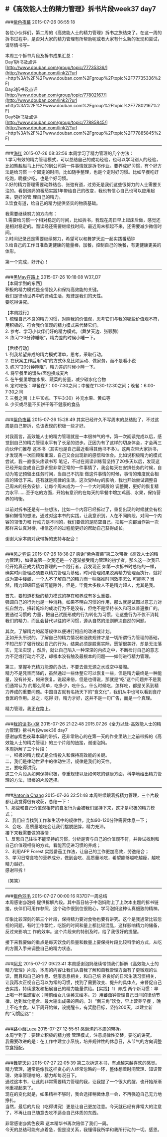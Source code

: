#《高效能人士的精力管理》拆书片段week37 day7
---
###[紫色夜幕](http://www.douban.com/people/41853951/)	2015-07-26 06:55:18

各位小伙伴们，第二周的《高效能人士的精力管理》拆书之旅结束了。在这一周的拆书过程中，是否对大家的精力管理有所帮助呢或者大家有什么新的发现和尝试，请尽情书写~  
  
本周三个拆书片段及拆书成果汇总：  
Day1拆书及点评  
[http://www.douban.com/group/topic/77735336/](http://www.douban.com/link2/?url
=http%3A%2F%2Fwww.douban.com%2Fgroup%2Ftopic%2F77735336%2F)  
Day3拆书及点评  
[http://www.douban.com/group/topic/77802167/](http://www.douban.com/link2/?url
=http%3A%2F%2Fwww.douban.com%2Fgroup%2Ftopic%2F77802167%2F)  
Day5拆书及点评  
[http://www.douban.com/group/topic/77885845/](http://www.douban.com/link2/?url
=http%3A%2F%2Fwww.douban.com%2Fgroup%2Ftopic%2F77885845%2F)


---
###[海红](http://www.douban.com/people/mihua2008/)	2015-07-26 08:32:56
本周学习了精力管理的几个方法：  
1.学习有效的精力管理模式，可以总结自己的成功经验，也可以学习别人的经验，比如熊赳赳马上行动的到公司第一件事情就是拆书作业。要养成好习惯，有个好方法是给习惯
一个固定的时间，比如随手整理，也是个定时好习惯。比如早餐吃好吃饱，晚餐少吃，也是个好习惯。  
2.好的精力管理需要动静结合、张弛有道，过劳死是我们这些很努力的人士需要关注的。看到泡妈的番茄实践1年带给自己的改变，我也有信心自己也可以应用起来，更好的管
理自己的精力。  
3.饮食有道，给自己的精力提供坚实的物质基础。  
  
我需要继续努力的方向有：  
1.需要给习惯一个相对稳定的时间，比如拆书，我现在周日早上起床后做，感觉还是相对稳定的。而读经还需要继续找时间。最近周末都起不来，还需要减少微信时间。  
2.时间记录还是需要继续努力，希望可以和舞梦天边一起实践番茄钟  
3.给自己的工作日准备更健康的能量棒，加餐，控制自己的晚餐，有更健康更美的体形。  
  
第一个完成，好开心！

---
###[黑May在路上](http://www.douban.com/people/63369196/)	2015-07-26 10:18:08
W37_D7  
【本周学到的东西】  
积极的精力模式是全情投入和保持高效能的关键。  
我们是律动世界中的律动生活，规律是我们的天性。  
要吃得讲究。  
  
【本周践行】  
1\. 梳理自己不良的精力习惯，对照我的价值观，思考它们与我的哪些价值观不符，用积极的、符合我价值观的精力模式来代替它们。  
2\. 参考、学习小伙伴们好的精力模式。（舞梦天边、张颢腾）  
3\. 练习”20分钟睡眠“，精力差的时候小睡一下。  
  
【后续行动】  
1\. 列我希望养成的精力模式清单，思考，采取行动。  
2\. 在伏案工作后用”动“的方式休息比如运动、做家务，而不是看小说  
3\. 练习”20分钟睡眠“，精力差的时候小睡一下。  
4\. 将早餐里的馒头/面包换成麦片  
5\. 在午餐里增加水果、蔬菜的份量，减少碳水化合物  
6\. 定时吃饭：早餐在7：00-7:30之间；中餐在11:30-12:30之间；晚餐：6:00-7:30之间  
7\. 三餐之间（上午10点、下午3:30）补充水果、黄瓜等  
8\. 少买或尽量不买饼干等不健康的食品

---
###[紫色夜幕](http://www.douban.com/people/41853951/)	2015-07-26 15:28:49
其实已经许久不写周末的总结贴了，不过这周是自己带拆，总该表现的积极一些才好。  
  
对我而言，高效能人士的精力管理就是一本很神气的书，第一次阅读完成以后，感觉到自己的精力管理水平有了长足的进步。正因为有了这样的切身体会，才会再三向伙伴们推荐
这本书（其实也是自己最近看得其他书不多）。这两次带大家拆书，才发现再一次回顾和重温，自己又会出现新的感悟和体会。比如说积极精力的模式尝试，我一直很头疼读书写
笔记，不过在阅读训练营坚持了20多天以后，发现这已经开始变成自己意识里非常正常的一件事情了，我会每天在安排任务的时候，自动为笔记预留出任务时间，当自己不抗拒
做这件事情的时候，事情的难度就会相应的降低下来。还有就是规律的生活，这次受May的影响，我也开始尝试调整自己周末的任务安排，让每个周末成为一个一个大时间段的
调整期，更好的恢复精力水平……至于吃的方面，开始有意识的在每天的早餐中增加鸡蛋、水果，保持营养的均衡。  
  
以前对拆书还是有一些想法，比如一个内容已经拆过了，重复出现的时候就会有松懈和懒惰的想法，通过对这本书的实践，让我意识到，人在不同阶段，对同一个内容的领悟力和
行动力是不同的，我们要做的是防空自己，把每一次都当作第一次那样来认真对待，相信这样的过程能更好的帮助自己获得成长。  
  
谢谢大家本周对我带拆的支持与配合！

---
###[风之弈语](http://www.douban.com/people/124463884/)	2015-07-26 18:38:27
感谢“紫色夜幕”第二次带拆《高效人士的精力管理》，如果说第一次我还是一个逐渐接受精力管理的初学者，那么这一次我已经开始真正成为精力管理的一个践行者，我发现正
如第一次拆书时总结的一样，确实时间管理必须要以精力管理为基础，时间管理如果脱离精力管理而执行，就将成为空中楼阁，一个人不了解自己的精力而一味强推时间效率怎么
可能呢？当然，精力超级旺盛者可能除外，但是，毕竟大多数人不是精力超人，尤其是我。  
  
首先，要知道积极的精力模式的存在和养成有多么重要。  
强调自己的行为也是一种消耗，如果不明白习惯的作用，那么就是试图以意志力对抗自然力，扭转乾坤的成功行为不是没有，但绝不是坚持长久和可以普遍推广的。要通过习惯的
力量，把自己试图形成的行为转化为习惯，让这些行为不仅不消耗我们的精力，而且会替代以往的坏习惯，遵从自然的法则解决自然的问题。  
  
其次，了解精力的起落规律以便进行相应的改进或计划。  
正如开头所说的，了解自己的精力情况和涨跌规律才是一切所谓行为管理的基础，不知己却了强行规划自己的行为，结果必须是脱离实际，愿望很美好，却是无法落实，无法实现
，然后，就让自己陷入一种深深的内疚之中，不断检讨自己的意志力不足或行动力不足，却根本没有触及最根本的问题——如何进行精力管理。  
  
第三，掌握补充精力能源的办法，不要去做无源之水或空中楼阁。  
精力不是凭空而降的，虽然通过一些休整它可以恢复一些，但是精力最终是一种能量，没有补充，何来恢复。说起来俗，但是也得说，那就是“吃”这个问题并不是我们通常认为
的那么简单，吃多少，吃什么，什么时候吃，怎样吃，都是关系到精力养成的重要问题。中国自古就有名扬天下的“食文化”，我们从中也可以看到食疗食医的作用。总之，吃得
好，精力才好，这并不是一句广告，而是一个真理。  
  
精力管理，我正在路上。

---
###[我的读书小窝](http://www.douban.com/people/dushuxiaowo/)	2015-07-26 21:22:48
2015.07.26《全力以赴-高效能人士的精力管理》拆书片段week36 day7  
感谢@紫色夜幕本周的带拆，还非常贴心的在第一天的作业里贴上之前带拆的《高效能人士的精力管理》的三个片段的链接，谢谢泡妈。  
本周拆解了三个片段：  
一，积极的精力模式是全情投入和保持高效能的关键。  
二，我们是律动世界中的律动生活，规律是我们的天性。  
三，要吃得讲究。  
这三个片段从如何保持积极，尊重规律以及如何吃的健康方面，科学地给出精力管理的方法，很棒的片段选择。

---
###[Antonia Chang](http://www.douban.com/people/45942858/)	2015-07-26 22:51:48
本周继续跟着拆精力管理，三个片段都让我觉得很有收获，总结一下：  
1、那些和自己价值观相符的自发行为会被我们坚持下来，这才是积极的精力模式；  
2、我们应当找到工作和生活中的规律性，比如90-120分钟需要休息一下；  
3、会吃、高质量地吃会让我们摆脱肥胖，精力充沛。  
接下来我需要做的事情：  
1、反思自己往往不能坚持的习惯，分析是否与自己的价值观不符，并尝试找到和自己价值观相符的方式，看能否促进习惯的养成；  
2、利用APP Forest 实践番茄工作法，让自己的工作更加高效，劳逸结合；  
3、学习日常食物的营养成分，做到会吃、高质量地吃，希望能够越吃越瘦，越吃精力越好。  
感谢带拆！  
  
（笑笑）

---
###[银色羽毛](http://www.douban.com/people/YZ_Joe/)	2015-07-27 00:00:16
R37D7一周总结  
本周感谢@泡妈 提供拆解片段。其中首日帖子中泡妈附上了上次本主题的拆书链接，伙伴们可用作参照，这个动作很到位很贴心，学习泡妈这种认真细致的精神。  
  
印象比较深刻的第三个片段，保持精力要对食物也要有讲究。这个是我通常比较忽视的问题，有时工作繁忙，吃饭的时间和量上都比较混乱，这样影响精力的储备，反过来影响工
作的效率。这个片段来的特别及时，给了我很好的提醒。  
  
接下来我要做的重点是每天饮食的质量和数量上要保持片段比较科学的方式，从吃的方面入手来调整自己的精力状态。

---
###[阿尤](http://www.douban.com/people/youchunnuan/)	2015-07-27 09:23:41
本周感谢泡妈继续带领我们拆解《高效能人士的精力管理》片段，本周的内容让我们从自我了解和自我管理方面有了更微观的认识，而且和自己的作息、健康息息相关，和自己培
养良好的日常生活习惯相关，让我再次正视自己习以为常的习惯，找到了需要改变、提升的具体点，来督促自己去实践，持续激发和拓展自己的精力能量供给。【实践】1）养成
两个新习惯：早上喝一杯温蜂蜜水；睡前给女儿读英文绘本。2）用蕃茄钟管理自己日间的律动节律，达到优化组合、最大输出成果的目的。3）“倒三角”饮食，早上营养早餐
，晚上不吃主食。从下周开始做，设提醒卡，有奖励目标，坚持200天，以建立新的“习惯回路”！

---
###[路小葭Luca](http://www.douban.com/people/121413833/)	2015-07-27 12:55:51
感谢泡妈本周的带拆。  
本周学到了：要建立积极的精力猴 管理模式，注意规律性交替，要吃的讲究。  
我需要改进的是：在工作中建立小系统，培养规律性的休息日，从节气的方向调整饮食搭配。

---
###[舞梦天边](http://www.douban.com/people/lanzitian/)	2015-07-27 22:05:39
第二次拆这本书，有点越来越喜欢的感觉。精力管理，通常是像我这样贪心的人经常忽略的一环，整体想着时间管理、知识管理、效率管理啥的，精力却每况日下。  
通过这本书，让此刻非常需要精力管理的我，让我提了一个很大的醒，也开始渐渐地重视起来了。  
现在的变化就是，如果精神不够时，我会选择稍微休息一会，不再强迫自己无力地挣扎。  
当然，最后的片段（吃得讲究）更是让自己更加注意。今天就已经有非常大的注意了，不再让自己随意去吃不适合自己体质的东西。  
  
非常感谢@紫色夜幕 这本精华书再次陪伴了我们一周。  
今天的总结可能有点着急，但是没关系，我懂得我所学和我所行动的一切。感恩。

